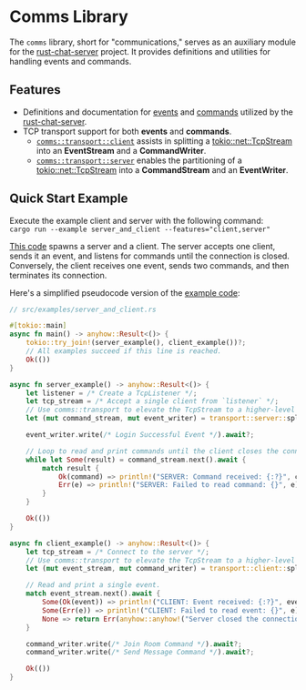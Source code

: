 # Comms Library

The `comms` library, short for "communications," serves as an auxiliary module for the [rust-chat-server](../) project. It provides definitions and utilities for handling events and commands.

## Features

- Definitions and documentation for [events](./src/event.rs) and [commands](./src/command.rs) utilized by the [rust-chat-server](../).
- TCP transport support for both **events** and **commands**.
  - [`comms::transport::client`](./src/transport/client.rs) assists in splitting a [tokio::net::TcpStream](https://docs.rs/tokio/latest/tokio/net/struct.TcpStream.html) into an **EventStream** and a **CommandWriter**.
  - [`comms::transport::server`](./src/transport/server.rs) enables the partitioning of a [tokio::net::TcpStream](https://docs.rs/tokio/latest/tokio/net/struct.TcpStream.html) into a **CommandStream** and an **EventWriter**.

## Quick Start Example

Execute the example client and server with the following command:  
`cargo run --example server_and_client --features="client,server"`

[This code](./examples/server_and_client.rs) spawns a server and a client. The server accepts one client, sends it an event, and listens for commands until the connection is closed. Conversely, the client receives one event, sends two commands, and then terminates its connection.

Here's a simplified pseudocode version of the [example code](./examples/server_and_client.rs):

```rust
// src/examples/server_and_client.rs

#[tokio::main]
async fn main() -> anyhow::Result<()> {
    tokio::try_join!(server_example(), client_example())?;
    // All examples succeed if this line is reached.
    Ok(())
}

async fn server_example() -> anyhow::Result<()> {
    let listener = /* Create a TcpListener */;
    let tcp_stream = /* Accept a single client from `listener` */;
    // Use comms::transport to elevate the TcpStream to a higher-level API.
    let (mut command_stream, mut event_writer) = transport::server::split_tcp_stream(tcp_stream);

    event_writer.write(/* Login Successful Event */).await?;

    // Loop to read and print commands until the client closes the connection.
    while let Some(result) = command_stream.next().await {
        match result {
            Ok(command) => println!("SERVER: Command received: {:?}", command),
            Err(e) => println!("SERVER: Failed to read command: {}", e),
        }
    }

    Ok(())
}

async fn client_example() -> anyhow::Result<()> {
    let tcp_stream = /* Connect to the server */;
    // Use comms::transport to elevate the TcpStream to a higher-level API.
    let (mut event_stream, mut command_writer) = transport::client::split_tcp_stream(tcp_stream);

    // Read and print a single event.
    match event_stream.next().await {
        Some(Ok(event)) => println!("CLIENT: Event received: {:?}", event),
        Some(Err(e)) => println!("CLIENT: Failed to read event: {}", e),
        None => return Err(anyhow::anyhow!("Server closed the connection")),
    }

    command_writer.write(/* Join Room Command */).await?;
    command_writer.write(/* Send Message Command */).await?;

    Ok(())
}
```
